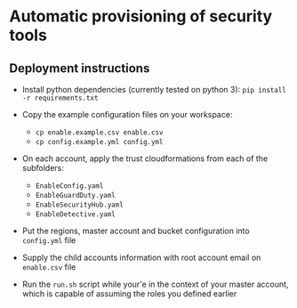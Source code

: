 # Automatic provisioning of security tools

## Deployment instructions

- Install python dependencies (currently tested on python 3): `pip install -r requirements.txt`
- Copy the example configuration files on your workspace:
  - `cp enable.example.csv enable.csv`
  - `cp config.example.yml config.yml`
- On each account, apply the trust cloudformations from each of the subfolders:
  - `EnableConfig.yaml`
  - `EnableGuardDuty.yaml`
  - `EnableSecurityHub.yaml`
  - `EnableDetective.yaml`

- Put the regions, master account and bucket configuration into `config.yml` file
- Supply the child accounts information with root account email on `enable.csv` file
- Run the `run.sh` script while your'e in the context of your master account, which is capable of assuming the roles you defined earlier